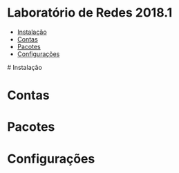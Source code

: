 # Laboratório de Redes 2018.1

* [Instalação](#instalacao)
* [Contas](#contas)
* [Pacotes](#pacotes)
* [Configurações](#configuracoes)

<a name="instalacao">
# Instalação

# Contas

# Pacotes

# Configurações
